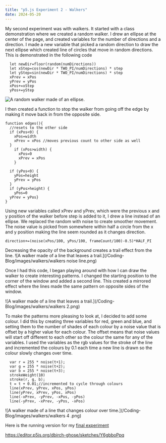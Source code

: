 ```yaml
---
title: "p5.js Experiment 2 - Walkers"
date: 2024-05-20
---
```


My second experiment was with walkers. It started with a class demonstration where we created a random walker. I drew an ellipse at the center of the page, and created variables for the number of directions and a direction. I made a new variable that picked a random direction to draw the next ellipse which created line of circles that move in random directions. This is demonstrated in the following code

```
  let newDir=floor(random(numDirections)) 
  let xStep=cos(newDir * TWO_PI/numDirections) * step 
  let yStep=sin(newDir * TWO_PI/numDirections) * step
  xPrev = xPos
  yPrev = yPos
  xPos+=xStep
  yPos+=yStep
```

![A random walker made of an ellipse.](/Coding-Blog/images/walkers/walkers1.png)

I then created a function to stop the walker from going off the edge by making it move back in from the opposite side.

```
function edges(){
  //resets to the other side
  if (xPos<0) {
    xPos=width
    xPrev = xPos //moves previous count to other side as well
  } 
    if (xPos>width) {
      xPos=0
      xPrev = xPos
    }
      
  if (yPos<0) {
    yPos=height
    yPrev = yPos
  }
  if (yPos>height) {
    yPos=0
  yPrev = yPos}
}
```

Using new variables called xPrev and yPrev, which were the previous x and y position of the walker before step is added to it, I drew a line instead of an ellipse. We replaced the random with noise to create smoother movement. The noise value is picked from somewhere within half a circle from the x and y position making the line seem rounded as it changes direction.

`direction+=(noise(xPos/100, yPos/100, frameCount/100)-0.5)*HALF_PI`

Decreasing the opacity of the background creates a trail effect from the line.
![A walker made of a line that leaves a trail.](/Coding-Blog/images/walkers/walkers noise line.png)

Once I had this code, I began playing around with how I can draw the walker to create interesting patterns. I changed the starting position to the corner of the window and added a second line. This created a mirrored effect where the lines made the same pattern on opposite sides of the window.

![A walker made of a line that leaves a trail.](/Coding-Blog/images/walkers/walkers 2.png)

To make the patterns more pleasing to look at, I decided to add some colour. I did this by creating three variables for red, green and blue, and setting them to the number of shades of each colour by a noise value that is offset by a higher value for each colour. The offset means that noise values will start off different to each other so the colour the same for any of the variables. I used the variables as the rgb values for the stroke of the line and incremented the colours by 0.1 each time a new line is drawn so the colour slowly changes over time.  

```
  var r = 255 * noise(t+1);
  var g = 255 * noise(t+2);
  var b = 255 * noise(t+3);
  strokeWeight(10)
  stroke(r, g, b);
  t = t + 0.01;//incremented to cycle through colours
  line(xPrev, yPrev, xPos, yPos) 
  line(yPrev, xPrev, yPos, xPos) 
  line(-xPrev, -yPrev, -xPos, -yPos)
  line(-yPrev, -xPrev, -yPos, -xPos)
```

![A walker made of a line that changes colour over time.](/Coding-Blog/images/walkers/walkers 4 .png)

Here is the running version for my [final experiment](/Coding-Blog/CreativeCode/walkers_4/index.html)


https://editor.p5js.org/dbirch-ghose/sketches/Y6gbboPpq